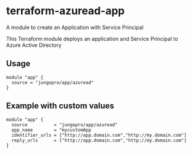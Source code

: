 # terraform-azuread-app

A module to create an Application with Service Principal

This Terraform module deploys an application and Service Principal to Azure Active Directory

## Usage

```hcl
module "app" {
  source = "jungopro/app/azuread"
}
```

## Example with custom values

```hcl
module "app" {
  source          = "jungopro/app/azuread"
  app_name        = "mycustomApp
  identifier_urls = ["http://app.domain.com","http://my.domain.com"]
  reply_urls      = ["http://app.domain.com","http://my.domain.com"]
}
```